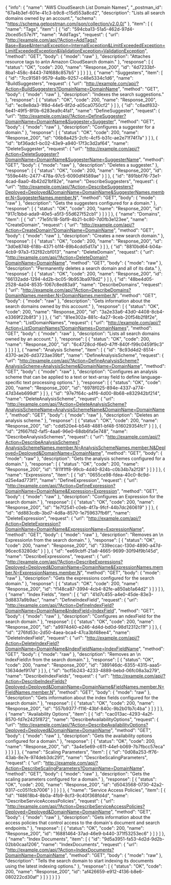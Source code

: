 {
  "info": {
    "name": "AWS CloudSearch List Domain Names",
    "_postman_id": "67a4b3ef-601e-41c3-b9c8-c15d553a8cd2",
    "description": "Lists all search domains owned by an account.",
    "schema": "https://schema.getpostman.com/json/collection/v2.0.0/"
  },
  "item": [
    {
      "name": "Tags",
      "item": [
        {
          "id": "594cba13-51a5-462d-97d4-2bced5c57e7f",
          "name": "AddTags",
          "request": {
            "url": "http://example.com/api/?Action=AddTags?Base=Base&InternalException=InternalException&LimitExceededException=LimitExceededException&ValidationException=ValidationException",
            "method": "GET",
            "body": {
              "mode": "raw"
            },
            "description": "Attaches resource tags to an\n Amazon CloudSearch domain."
          },
          "response": [
            {
              "status": "OK",
              "code": 200,
              "name": "Response_200",
              "id": "4d7233bf-8ba1-458c-8443-74f688c857b5"
            }
          ]
        }
      ]
    },
    {
      "name": "Suggesters",
      "item": [
        {
          "id": "7cc91581-9579-4a8b-9257-c48e5334c1d6",
          "name": "BuildSuggesters",
          "request": {
            "url": "http://example.com/api/?Action=BuildSuggesters?DomainName=DomainName",
            "method": "GET",
            "body": {
              "mode": "raw"
            },
            "description": "Indexes the search suggestions."
          },
          "response": [
            {
              "status": "OK",
              "code": 200,
              "name": "Response_200",
              "id": "ec8e8da3-1f8d-44e5-8f2d-a05ca0750cf2"
            }
          ]
        },
        {
          "id": "c6adf832-6e41-49f5-8f0b-6283ea9c4fa1",
          "name": "DefineSuggester",
          "request": {
            "url": "http://example.com/api/?Action=DefineSuggester?DomainName=DomainName&Suggester=Suggester",
            "method": "GET",
            "body": {
              "mode": "raw"
            },
            "description": "Configures a suggester for a domain."
          },
          "response": [
            {
              "status": "OK",
              "code": 200,
              "name": "Response_200",
              "id": "06b8a425-2cfc-4cf5-b31c-ae2e71f74f7a"
            }
          ]
        },
        {
          "id": "bf36adc1-bc02-43e9-a940-17f3c3d2af64",
          "name": "DeleteSuggester",
          "request": {
            "url": "http://example.com/api/?Action=DeleteSuggester?DomainName=DomainName&SuggesterName=SuggesterName",
            "method": "GET",
            "body": {
              "mode": "raw"
            },
            "description": "Deletes a suggester."
          },
          "response": [
            {
              "status": "OK",
              "code": 200,
              "name": "Response_200",
              "id": "559e44fc-2477-478a-97c5-6090df4589ae"
            }
          ]
        },
        {
          "id": "891bbf76-73e1-4cad-8aa0-4b42d21bf82e",
          "name": "DescribeSuggesters",
          "request": {
            "url": "http://example.com/api/?Action=DescribeSuggesters?Deployed=Deployed&DomainName=DomainName&SuggesterNames.member.N=SuggesterNames.member.N",
            "method": "GET",
            "body": {
              "mode": "raw"
            },
            "description": "Gets the suggesters configured for a domain."
          },
          "response": [
            {
              "status": "OK",
              "code": 200,
              "name": "Response_200",
              "id": "917c1bbd-ada9-40e5-a5f3-55d627f52cb1"
            }
          ]
        }
      ]
    },
    {
      "name": "Domains",
      "item": [
        {
          "id": "71e5fc18-5bf9-4b21-bc80-7d0fb3e123ee",
          "name": "CreateDomain",
          "request": {
            "url": "http://example.com/api/?Action=CreateDomain?DomainName=DomainName",
            "method": "GET",
            "body": {
              "mode": "raw"
            },
            "description": "Creates a new search domain."
          },
          "response": [
            {
              "status": "OK",
              "code": 200,
              "name": "Response_200",
              "id": "3d0e8748-618b-4371-b1f4-89b4cdd5d17a"
            }
          ]
        },
        {
          "id": "8810bd64-b04a-4cb9-97a3-f32f82cbf013",
          "name": "DeleteDomain",
          "request": {
            "url": "http://example.com/api/?Action=DeleteDomain?DomainName=DomainName",
            "method": "GET",
            "body": {
              "mode": "raw"
            },
            "description": "Permanently deletes a search domain and all of its data."
          },
          "response": [
            {
              "status": "OK",
              "code": 200,
              "name": "Response_200",
              "id": "66132add-1294-4d2b-bc05-9b953ba978d2"
            }
          ]
        },
        {
          "id": "48be4d05-2528-4a04-8535-1067c8ed83a9",
          "name": "DescribeDomains",
          "request": {
            "url": "http://example.com/api/?Action=DescribeDomains?DomainNames.member.N=DomainNames.member.N",
            "method": "GET",
            "body": {
              "mode": "raw"
            },
            "description": "Gets information about the search domains owned by this account."
          },
          "response": [
            {
              "status": "OK",
              "code": 200,
              "name": "Response_200",
              "id": "3a2e33a6-43d0-4408-8cb4-e3369f22b8f3"
            }
          ]
        },
        {
          "id": "81ee302a-881c-4a27-9ceb-20f54b2f8f2e",
          "name": "ListDomainNames",
          "request": {
            "url": "http://example.com/api/?Action=ListDomainNames?DomainNames=DomainNames",
            "method": "GET",
            "body": {
              "mode": "raw"
            },
            "description": "Lists all search domains owned by an account."
          },
          "response": [
            {
              "status": "OK",
              "code": 200,
              "name": "Response_200",
              "id": "6c4728cd-f6e0-47ff-840f-f99c0459f9c3"
            }
          ]
        }
      ]
    },
    {
      "name": "Analysis Scheme",
      "item": [
        {
          "id": "8c93d4d2-8514-4370-ae26-dd3723ae39bf",
          "name": "DefineAnalysisScheme",
          "request": {
            "url": "http://example.com/api/?Action=DefineAnalysisScheme?AnalysisScheme=AnalysisScheme&DomainName=DomainName",
            "method": "GET",
            "body": {
              "mode": "raw"
            },
            "description": "Configures an analysis scheme that can be applied to a text or text-array field to define language-specific text processing options."
          },
          "response": [
            {
              "status": "OK",
              "code": 200,
              "name": "Response_200",
              "id": "6978f025-894e-4337-a774-47d34eb699df"
            }
          ]
        },
        {
          "id": "97e7f64c-a4f6-4d00-8b68-e832942bf214",
          "name": "DeleteAnalysisScheme",
          "request": {
            "url": "http://example.com/api/?Action=DeleteAnalysisScheme?AnalysisSchemeName=AnalysisSchemeName&DomainName=DomainName",
            "method": "GET",
            "body": {
              "mode": "raw"
            },
            "description": "Deletes an analysis scheme."
          },
          "response": [
            {
              "status": "OK",
              "code": 200,
              "name": "Response_200",
              "id": "cdd520e4-b548-4881-bf48-516029354fc1"
            }
          ]
        },
        {
          "id": "2f667fd2-faf5-4aa6-96e0-68db6fa5e748",
          "name": "DescribeAnalysisSchemes",
          "request": {
            "url": "http://example.com/api/?Action=DescribeAnalysisSchemes?AnalysisSchemeNames.member.N=AnalysisSchemeNames.member.N&Deployed=Deployed&DomainName=DomainName",
            "method": "GET",
            "body": {
              "mode": "raw"
            },
            "description": "Gets the analysis schemes configured for a domain."
          },
          "response": [
            {
              "status": "OK",
              "code": 200,
              "name": "Response_200",
              "id": "811f1ff8-99cb-4d40-824b-c0b34b7a2f28"
            }
          ]
        }
      ]
    },
    {
      "name": "Expressions",
      "item": [
        {
          "id": "0655ce98-fdea-40c0-8c9d-d25e4ad773f1",
          "name": "DefineExpression",
          "request": {
            "url": "http://example.com/api/?Action=DefineExpression?DomainName=DomainName&Expression=Expression",
            "method": "GET",
            "body": {
              "mode": "raw"
            },
            "description": "Configures an Expression  for the search domain."
          },
          "response": [
            {
              "status": "OK",
              "code": 200,
              "name": "Response_200",
              "id": "1e7f2541-c0eb-4f7a-9fcf-44b7dc260619"
            }
          ]
        },
        {
          "id": "dd883cdb-3bd7-4d8a-8570-1e759637fb6f",
          "name": "DeleteExpression",
          "request": {
            "url": "http://example.com/api/?Action=DeleteExpression?DomainName=DomainName&ExpressionName=ExpressionName",
            "method": "GET",
            "body": {
              "mode": "raw"
            },
            "description": "Removes an \n  Expression\n  from the search domain."
          },
          "response": [
            {
              "status": "OK",
              "code": 200,
              "name": "Response_200",
              "id": "339eccac-130d-4890-a47d-96cec63280dc"
            }
          ]
        },
        {
          "id": "ee69cbff-21a8-4665-9699-30f94f9b145d",
          "name": "DescribeExpressions",
          "request": {
            "url": "http://example.com/api/?Action=DescribeExpressions?Deployed=Deployed&DomainName=DomainName&ExpressionNames.member.N=ExpressionNames.member.N",
            "method": "GET",
            "body": {
              "mode": "raw"
            },
            "description": "Gets the expressions configured for the search domain."
          },
          "response": [
            {
              "status": "OK",
              "code": 200,
              "name": "Response_200",
              "id": "f148ca87-3994-4cb4-82fe-a850ab1a64d2"
            }
          ]
        }
      ]
    },
    {
      "name": "Index Fields",
      "item": [
        {
          "id": "41d7c455-a4e0-45de-83e3-3d8837a9b9ac",
          "name": "DefineIndexField",
          "request": {
            "url": "http://example.com/api/?Action=DefineIndexField?DomainName=DomainName&IndexField=IndexField",
            "method": "GET",
            "body": {
              "mode": "raw"
            },
            "description": "Configures an ndexField  for the search domain."
          },
          "response": [
            {
              "status": "OK",
              "code": 200,
              "name": "Response_200",
              "id": "a9974d40-e246-4d4d-bd0d-98d12312c11f"
            }
          ]
        },
        {
          "id": "276fd53c-2d50-4aea-bca4-47ca3bf48ee4",
          "name": "DeleteIndexField",
          "request": {
            "url": "http://example.com/api/?Action=DeleteIndexField?DomainName=DomainName&IndexFieldName=IndexFieldName",
            "method": "GET",
            "body": {
              "mode": "raw"
            },
            "description": "Removes an \n  IndexField\n  from the search domain."
          },
          "response": [
            {
              "status": "OK",
              "code": 200,
              "name": "Response_200",
              "id": "389146dc-6355-4315-aaa5-13634def917d"
            }
          ]
        },
        {
          "id": "bcf5b243-4233-4889-bebd-06fc08a3a279",
          "name": "DescribeIndexFields",
          "request": {
            "url": "http://example.com/api/?Action=DescribeIndexFields?Deployed=Deployed&DomainName=DomainName&FieldNames.member.N=FieldNames.member.N",
            "method": "GET",
            "body": {
              "mode": "raw"
            },
            "description": "Gets information about the index fields configured for the search domain."
          },
          "response": [
            {
              "status": "OK",
              "code": 200,
              "name": "Response_200",
              "id": "557b9377-f116-43bf-840c-9b2b01b7c4ba"
            }
          ]
        }
      ]
    },
    {
      "name": "Availability Options",
      "item": [
        {
          "id": "cac013ac-4293-4a2f-8570-fd7e2425f872",
          "name": "DescribeAvailabilityOptions",
          "request": {
            "url": "http://example.com/api/?Action=DescribeAvailabilityOptions?Deployed=Deployed&DomainName=DomainName",
            "method": "GET",
            "body": {
              "mode": "raw"
            },
            "description": "Gets the availability options configured for a domain."
          },
          "response": [
            {
              "status": "OK",
              "code": 200,
              "name": "Response_200",
              "id": "3a4e5e69-c611-44ef-b069-7b7fbcc57eca"
            }
          ]
        }
      ]
    },
    {
      "name": "Scaling Parameters",
      "item": [
        {
          "id": "0d08a253-ff76-43ab-8e7e-974deb3dc291",
          "name": "DescribeScalingParameters",
          "request": {
            "url": "http://example.com/api/?Action=DescribeScalingParameters?DomainName=DomainName",
            "method": "GET",
            "body": {
              "mode": "raw"
            },
            "description": "Gets the scaling parameters configured for a domain."
          },
          "response": [
            {
              "status": "OK",
              "code": 200,
              "name": "Response_200",
              "id": "d5043568-0730-42a2-9317-cc0511cb7006"
            }
          ]
        }
      ]
    },
    {
      "name": "Service Access Policies",
      "item": [
        {
          "id": "f48618b4-8b0a-4fb9-8cf3-9c40f368fd4d",
          "name": "DescribeServiceAccessPolicies",
          "request": {
            "url": "http://example.com/api/?Action=DescribeServiceAccessPolicies?Deployed=Deployed&DomainName=DomainName",
            "method": "GET",
            "body": {
              "mode": "raw"
            },
            "description": "Gets information about the access policies that control access to the domain's document and search endpoints."
          },
          "response": [
            {
              "status": "OK",
              "code": 200,
              "name": "Response_200",
              "id": "16881464-37ad-46e9-b440-371f53253ec6"
            }
          ]
        }
      ]
    },
    {
      "name": "Index Documents",
      "item": [
        {
          "id": "9d5a3951-fa53-4d2d-9d2b-02bb0caa1206",
          "name": "IndexDocuments",
          "request": {
            "url": "http://example.com/api/?Action=IndexDocuments?DomainName=DomainName",
            "method": "GET",
            "body": {
              "mode": "raw"
            },
            "description": "Tells the search domain to start indexing its documents using the latest indexing options."
          },
          "response": [
            {
              "status": "OK",
              "code": 200,
              "name": "Response_200",
              "id": "af426659-e912-4136-b8e6-080222cd30af"
            }
          ]
        }
      ]
    }
  ]
}
